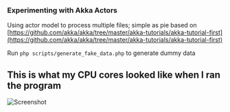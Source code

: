 ### Experimenting with Akka Actors

Using actor model to process multiple files; simple as pie based on [https://github.com/akka/akka/tree/master/akka-tutorials/akka-tutorial-first](https://github.com/akka/akka/tree/master/akka-tutorials/akka-tutorial-first)

Run `php scripts/generate_fake_data.php` to generate dummy data

This is what my CPU cores looked like when I ran the program
----------
![Screenshot](https://img.skitch.com/20120323-epxg9hu4mkgagmju12j7jucte.png)

